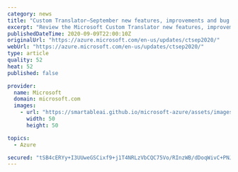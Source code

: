 ```yaml
---
category: news
title: "Custom Translator—September new features, improvements and bug fixes"
excerpt: "Review the Microsoft Custom Translator new features, improvements, bug fixes, and new/refreshed models for September 2020."
publishedDateTime: 2020-09-09T22:00:10Z
originalUrl: "https://azure.microsoft.com/en-us/updates/ctsep2020/"
webUrl: "https://azure.microsoft.com/en-us/updates/ctsep2020/"
type: article
quality: 52
heat: 52
published: false

provider:
  name: Microsoft
  domain: microsoft.com
  images:
    - url: "https://smartableai.github.io/microsoft-azure/assets/images/organizations/microsoft.com-50x50.jpg"
      width: 50
      height: 50

topics:
  - Azure

secured: "tSB4cERYy+I3UUweGSCixf9+j1T4NRLzVbCQC75Vo/RInzWB/dDoqWivC+PNJ5g4OwI11FZth1DeeVlGs2Kg0Dgxi/Cwto/azP4TjBxPiUgDqVLEuxdr3N5N6d+ReKSfY9EfiJIllpD3jk78qOINXT4CTLkvXqvFnVqXevolYQotzDh/GOZ8ttcZdNi6ncwPyOeSQachKfEgH4yC+sNNL4+VCO5jkssurxlgIB5PeG88ldoYWblOyxUm4cmdCexFPm2kDvI7bFoIOaHwFKQJaBIV4hp2EnDq/kUl7cJtKc3yfj7pl8kQQFOzLRl91zdX1qHub2HaaqykKJAAl3MwJl74g5T5OsAyQ/B55QnGvEE=;7wJdv1T4Ws94pZtVws8K+g=="
---
```


